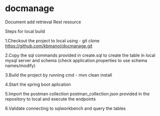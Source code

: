 # docmanage
Document add retrieval Rest resource

Steps for local build

1.Checkout the project to local using - git clone https://github.com/kbmanoj/docmanage.git

2.Copy the sql commands provided in create.sql to create the table in local mysql server and schema (check application.properties to use schema names/modify)

3.Build the project by running cmd - mvn clean install

4.Start the spring boot aplication 

5.Import the postman collection postman_collection.json provided in the repository to local and execute the endpoints 

6.Validate connecting to sqlworkbench and query the tables
